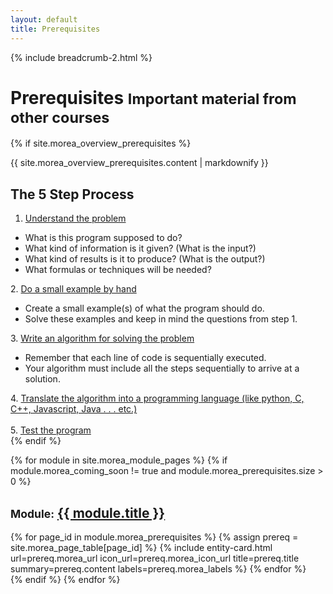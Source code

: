 ```yaml
---
layout: default
title: Prerequisites
---
```

{% include breadcrumb-2.html %}

<div class="container">
  <h1>Prerequisites <small class="header-small">Important material from other courses</small></h1>
</div>

{% if site.morea_overview_prerequisites %}
<div class="container">
 {{ site.morea_overview_prerequisites.content | markdownify }}
  <h2>The 5 Step Process</h2>

  1. <u>Understand the problem</u>
  <ul>
    <li>What is this program supposed to do?</li>
    <li>What kind of information is it given? (What is the input?)</li>
    <li>What kind of results is it to produce? (What is the output?)</li>
    <li>What formulas or techniques will be needed?</li>
  </ul>
2. <u>Do a small example by hand</u>
  <ul>
    <li>Create a small example(s) of what the program should do.</li>
    <li>Solve these examples and keep in mind the questions from step 1.</li>
  </ul>
3. <u>Write an algorithm for solving the problem</u>
  <ul>
    <li>Remember that each line of code is sequentially executed.</li>
    <li>Your algorithm must include all the steps sequentially to arrive at a solution.</li>
  </ul>
4. <u>Translate the algorithm into a programming language (like python, C, C++, Javascript, Java . . . etc.)</u><br><br>
5. <u>Test the program</u>
</div>
{% endif %}


{% for module in site.morea_module_pages %}
{% if module.morea_coming_soon != true and module.morea_prerequisites.size > 0 %}
<div class="{% cycle 'section-background-1', 'section-background-2' %}">
  <div class="container">
    <h2><small>Module:</small> <a href="{{ site.baseurl }}{{ module.module_page.url }}">{{ module.title }}</a></h2>
    <div class="row">
    {% for page_id in module.morea_prerequisites %}
      {% assign prereq = site.morea_page_table[page_id] %}
      {% include entity-card.html url=prereq.morea_url icon_url=prereq.morea_icon_url title=prereq.title summary=prereq.content labels=prereq.morea_labels %}
    {% endfor %}
    </div>
  </div>
</div>
{% endif %}
{% endfor %}
